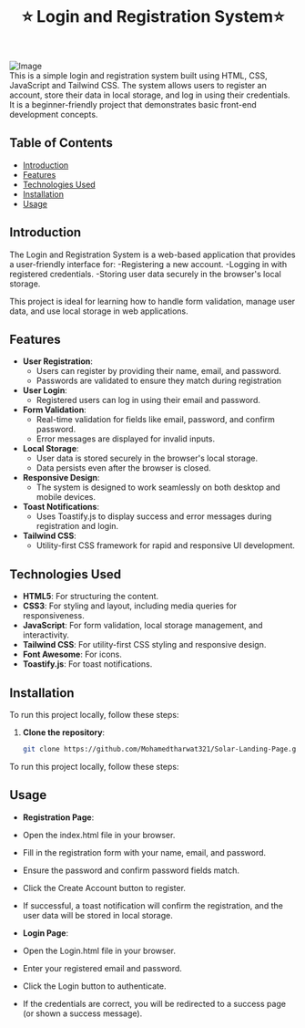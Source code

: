<h1 align="center"> ⭐️ Login and Registration System⭐️ </h1> <br>





![Image](https://github.com/user-attachments/assets/d310e7c2-a6a0-4ca7-a851-6358fc0b486e) <br>
This is a simple login and registration system built using HTML, CSS, JavaScript and Tailwind CSS. The system allows users to register an account, store their data in local storage, and log in using their credentials. It is a beginner-friendly project that demonstrates basic front-end development concepts.


## Table of Contents

- [Introduction](#introduction)
- [Features](#features)
- [Technologies Used](#technologies-used)
- [Installation](#installation)
- [Usage](#usage)


## Introduction
The Login and Registration System is a web-based application that provides a user-friendly interface for:
  -Registering a new account.
  -Logging in with registered credentials.
  -Storing user data securely in the browser's local storage.

This project is ideal for learning how to handle form validation, manage user data, and use local storage in web applications.

## Features
- **User Registration**:
  - Users can register by providing their name, email, and password.
  - Passwords are validated to ensure they match during registration
- **User Login**:
   - Registered users can log in using their email and password.
- **Form Validation**:
    - Real-time validation for fields like email, password, and confirm password.
    - Error messages are displayed for invalid inputs.
- **Local Storage**:
    - User data is stored securely in the browser's local storage.
    - Data persists even after the browser is closed.
- **Responsive Design**:
    - The system is designed to work seamlessly on both desktop and mobile devices.
- **Toast Notifications**:
     - Uses Toastify.js to display success and error messages during registration and login.
- **Tailwind CSS**:
    - Utility-first CSS framework for rapid and responsive UI development.
    

  



## Technologies Used
- **HTML5**: For structuring the content.
- **CSS3**: For styling and layout, including media queries for responsiveness.
- **JavaScript**: For form validation, local storage management, and interactivity.
- **Tailwind CSS**: For utility-first CSS styling and responsive design.
- **Font Awesome**: For icons.
- **Toastify.js**: For toast notifications.


## Installation
To run this project locally, follow these steps:

1. **Clone the repository**:
   ```bash
   git clone https://github.com/Mohamedtharwat321/Solar-Landing-Page.git
To run this project locally, follow these steps:

## Usage
- **Registration Page**:
- Open the index.html file in your browser.
- Fill in the registration form with your name, email, and password.
- Ensure the password and confirm password fields match.
- Click the Create Account button to register.
- If successful, a toast notification will confirm the registration, and the user data will be stored in local storage.

- **Login Page**:
- Open the Login.html file in your browser.
- Enter your registered email and password.
- Click the Login button to authenticate.
- If the credentials are correct, you will be redirected to a success page (or shown a success message).
